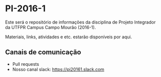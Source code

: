 # PI-2016-1

Este será o repositório de informações da disciplina de Projeto Integrador da UTFPR Campus Campo Mourão (2016-1).

Materiais, links, atividades e etc. estarão disponíveis por aqui.

## Canais de comunicação
* Pull requests
* Nosso canal slack: https://pi20161.slack.com
